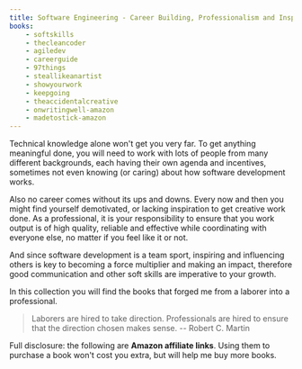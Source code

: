 ```yaml
---
title: Software Engineering - Career Building, Professionalism and Inspiration Books
books:
    - softskills
    - thecleancoder
    - agiledev
    - careerguide
    - 97things
    - steallikeanartist
    - showyourwork
    - keepgoing
    - theaccidentalcreative
    - onwritingwell-amazon
    - madetostick-amazon
---
```


Technical knowledge alone won't get you very far. To get anything meaningful done, you will need to work with lots of people from many different backgrounds, each having their own agenda and incentives, sometimes not even knowing (or caring) about how software development works.

Also no career comes without its ups and downs. Every now and then you might find yourself demotivated, or lacking inspiration to get creative work done. As a professional, it is your responsibility to ensure that you work output is of high quality, reliable and effective while coordinating with everyone else, no matter if you feel like it or not.

And since software development is a team sport, inspiring and influencing others is key to becoming a force multiplier and making an impact, therefore good communication and other soft skills are imperative to your growth.

In this collection you will find the books that forged me from a laborer into a professional.

> Laborers are hired to take direction. Professionals are hired to ensure that the direction chosen makes sense. -- Robert C. Martin

Full disclosure: the following are <strong>Amazon affiliate links</strong>. Using them to purchase a book won't cost you extra, but will help me buy more books.
